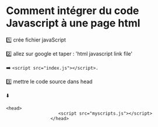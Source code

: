 # Comment intégrer du code Javascript à une page html 

:one: crée fichier javaScript <br>

:two:  allez sur google et taper : 'html javascript link file'

:arrow_right: `<script src="index.js"></script>.` <br>

:three: mettre le code source dans head <br>

:arrow_down:
```
<head>
                    <script src="myscripts.js"></script> 
                 </head> 
```
 
